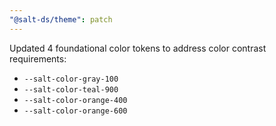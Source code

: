 ```yaml
---
"@salt-ds/theme": patch
---
```


Updated 4 foundational color tokens to address color contrast requirements:

- `--salt-color-gray-100`
- `--salt-color-teal-900`
- `--salt-color-orange-400`
- `--salt-color-orange-600`
